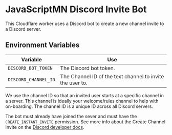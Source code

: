 # JavaScriptMN Discord Invite Bot

This Cloudflare worker uses a Discord bot to create a new channel invite to a Discord server.

## Environment Variables

| Variable             | Use                                                       |
| -------------------- | --------------------------------------------------------- |
| `DISCORD_BOT_TOKEN`  | The Discord bot token.                                    |
| `DISCORD_CHANNEL_ID` | The Channel ID of the text channel to invite the user to. |

We use the channel ID so that an invited user starts at a specific channel in a server.
This channel is ideally your welcome/rules channel to help with on-boarding.
The channel ID is a unique ID across all Discord servers.

The bot must already have joined the sever and must have the `CREATE_INSTANT_INVITE` permission.
See more info about the Create Channel Invite on the [Discord developer docs](https://discord.com/developers/docs/resources/channel#create-channel-invite).
